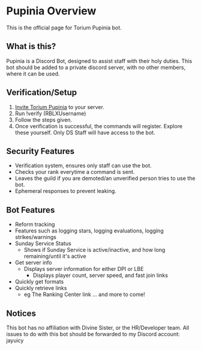 # Pupinia Overview

This is the official page for Torium Pupinia bot.


## What is this?
Pupinia is a Discord Bot, designed to assist staff with their holy duties. This bot should be added to a private discord server, with no other members, where it can be used.

## Verification/Setup
1. [Invite Torium Pupinia](https://discord.com/oauth2/authorize?client_id=1335940063321653290) to your server.
2. Run !verify (RBLXUsername)
3. Follow the steps given.
4. Once verification is successful, the commands will register. Explore these yourself.
Only DS Staff will have access to the bot.

## Security Features
- Verification system, ensures only staff can use the bot.
- Checks your rank everytime a command is sent.
- Leaves the guild if you are demoted/an unverified person tries to use the bot.
- Ephemeral responses to prevent leaking.

## Bot Features
- Reform tracking
 - Features such as logging stars, logging evaluations, logging strikes/warnings
- Sunday Service Status
  - Shows if Sunday Service is active/inactive, and how long remaining/until it's active
- Get server info
   - Displays server information for either DPI or LBE
      - Displays player count, server speed, and fast join links
- Quickly get formats
- Quickly retrieve links
   - eg The Ranking Center link
... and more to come!

## Notices
This bot has no affiliation with Divine Sister, or the HR/Developer team. All issues to do with this bot should be forwarded to my Discord account: jayuicy
